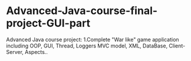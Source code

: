 Advanced-Java-course-final-project-GUI-part
===========================================
Advanced Java course project:
1.Complete "War like" game application including OOP, GUI, Thread, Loggers MVC model, XML, DataBase, Client-Server, Aspects..
